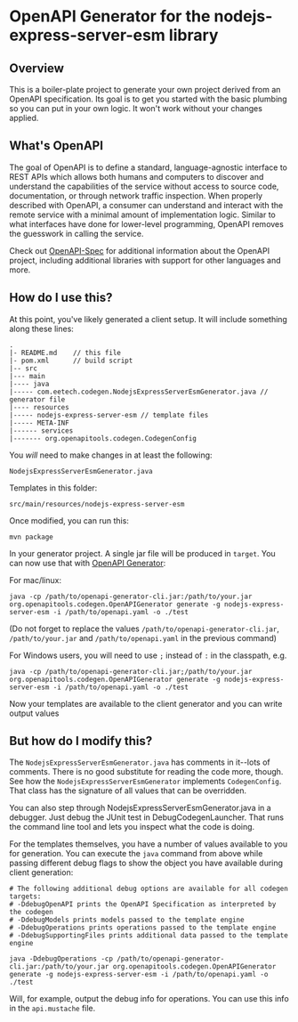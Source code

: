 # OpenAPI Generator for the nodejs-express-server-esm library

## Overview
This is a boiler-plate project to generate your own project derived from an OpenAPI specification.
Its goal is to get you started with the basic plumbing so you can put in your own logic.
It won't work without your changes applied.

## What's OpenAPI
The goal of OpenAPI is to define a standard, language-agnostic interface to REST APIs which allows both humans and computers to discover and understand the capabilities of the service without access to source code, documentation, or through network traffic inspection.
When properly described with OpenAPI, a consumer can understand and interact with the remote service with a minimal amount of implementation logic.
Similar to what interfaces have done for lower-level programming, OpenAPI removes the guesswork in calling the service.

Check out [OpenAPI-Spec](https://github.com/OAI/OpenAPI-Specification) for additional information about the OpenAPI project, including additional libraries with support for other languages and more.

## How do I use this?
At this point, you've likely generated a client setup.  It will include something along these lines:

```
.
|- README.md    // this file
|- pom.xml      // build script
|-- src
|--- main
|---- java
|----- com.eetech.codegen.NodejsExpressServerEsmGenerator.java // generator file
|---- resources
|----- nodejs-express-server-esm // template files
|----- META-INF
|------ services
|------- org.openapitools.codegen.CodegenConfig
```

You _will_ need to make changes in at least the following:

`NodejsExpressServerEsmGenerator.java`

Templates in this folder:

`src/main/resources/nodejs-express-server-esm`

Once modified, you can run this:

```
mvn package
```

In your generator project. A single jar file will be produced in `target`. You can now use that with [OpenAPI Generator](https://openapi-generator.tech):

For mac/linux:
```
java -cp /path/to/openapi-generator-cli.jar:/path/to/your.jar org.openapitools.codegen.OpenAPIGenerator generate -g nodejs-express-server-esm -i /path/to/openapi.yaml -o ./test
```
(Do not forget to replace the values `/path/to/openapi-generator-cli.jar`, `/path/to/your.jar` and `/path/to/openapi.yaml` in the previous command)

For Windows users, you will need to use `;` instead of `:` in the classpath, e.g.
```
java -cp /path/to/openapi-generator-cli.jar;/path/to/your.jar org.openapitools.codegen.OpenAPIGenerator generate -g nodejs-express-server-esm -i /path/to/openapi.yaml -o ./test
```

Now your templates are available to the client generator and you can write output values

## But how do I modify this?
The `NodejsExpressServerEsmGenerator.java` has comments in it--lots of comments.  There is no good substitute
for reading the code more, though.  See how the `NodejsExpressServerEsmGenerator` implements `CodegenConfig`.
That class has the signature of all values that can be overridden.

You can also step through NodejsExpressServerEsmGenerator.java in a debugger.  Just debug the JUnit
test in DebugCodegenLauncher.  That runs the command line tool and lets you inspect what the code is doing.

For the templates themselves, you have a number of values available to you for generation.
You can execute the `java` command from above while passing different debug flags to show
the object you have available during client generation:

```
# The following additional debug options are available for all codegen targets:
# -DdebugOpenAPI prints the OpenAPI Specification as interpreted by the codegen
# -DdebugModels prints models passed to the template engine
# -DdebugOperations prints operations passed to the template engine
# -DdebugSupportingFiles prints additional data passed to the template engine

java -DdebugOperations -cp /path/to/openapi-generator-cli.jar:/path/to/your.jar org.openapitools.codegen.OpenAPIGenerator generate -g nodejs-express-server-esm -i /path/to/openapi.yaml -o ./test
```

Will, for example, output the debug info for operations.
You can use this info in the `api.mustache` file.